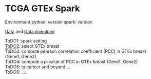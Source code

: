 # TCGA GTEx Spark

Environment
python: version
spark: version

[Data][data] and [Data download][data_download]

ToDO1: spark setting</br>
[ToDO2]: select GTEx breast</br>
ToDO3: compute pearson correlation coefficient (PCC) in GTEx breast (Gene1, Gene2)</br>
ToDO4: compute a p-value of PCC in GTEx breast (Gene1, Gene2)</br>
ToDO5: to cancer and beyond....</br>
ToDO6: ....</br>

[data]: https://xenabrowser.net/datapages/?dataset=TcgaTargetGtex_rsem_gene_tpm&host=https%3A%2F%2Ftoil.xenahubs.net&removeHub=https%3A%2F%2Fxena.treehouse.gi.ucsc.edu%3A443
[data_download]: https://toil-xena-hub.s3.us-east-1.amazonaws.com/download/TcgaTargetGtex_rsem_gene_tpm.gz
[ToDO2]: ToDO2.ipynb